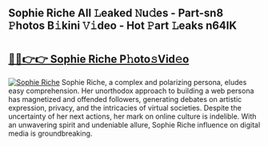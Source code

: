 ## Sophie Riche All 𝙻eaked 𝙽u𝚍es - Part-sn8 𝙿hotos B𝚒kini 𝚅𝚒deo - Hot 𝙿art 𝙻eaks n64IK

# <h2><a href="http://ld425q8.urlbe.top/?page=Sophie+Riche">🔗🔗👉👉 Sophie Riche P𝚑oto𝚜Vid𝚎o</a></h2>

[![Sophie Riche](https://i.imgur.com/eBuTRDB.gif)](http://ld425q8.urlbe.top/?page=Sophie+Riche)
Sophie Riche, a complex and polarizing persona, eludes easy comprehension. Her unorthodox approach to building a web persona has magnetized and offended followers, generating debates on artistic expression, privacy, and the intricacies of virtual societies. Despite the uncertainty of her next actions, her mark on online culture is indelible. With an unwavering spirit and undeniable allure, Sophie Riche influence on digital media is groundbreaking.
